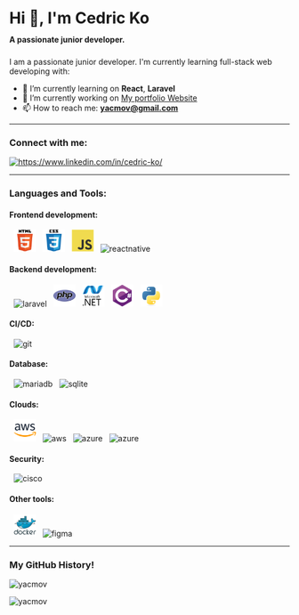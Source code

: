 <h1>Hi 👋, I'm Cedric Ko<span style="font-size: 14px;"><br>A passionate junior developer.</span></h1>
I am a passionate junior developer. I'm currently learning full-stack web developing with:

<br>

- 🌱 I’m currently learning on **React**, **Laravel**
- 🔭 I’m currently working on [My portfolio Website](https://yacmov.github.io)
- 📫 How to reach me: **yacmov@gmail.com**

---

### Connect with me:

<p class="ml-2">
          <a href="https://www.linkedin.com"><img
              src="https://raw.githubusercontent.com/rahuldkjain/github-profile-readme-generator/master/src/images/icons/Social/linked-in-alt.svg"
              alt="https://www.linkedin.com/in/cedric-ko/" height="30" width="20" /></a>

---

### **Languages and Tools:**

#### **Frontend development:**

<img style="margin-left: 8px"
    src="https://raw.githubusercontent.com/devicons/devicon/master/icons/html5/html5-original-wordmark.svg"
    alt="html5" width="40" height="40" />
<img style="margin-left: 8px"
    src="https://raw.githubusercontent.com/devicons/devicon/master/icons/css3/css3-original-wordmark.svg"
    alt="css3" width="40" height="40" />
<img style="margin-left: 8px"
    src="https://raw.githubusercontent.com/devicons/devicon/master/icons/javascript/javascript-original.svg"
    alt="javascript" width="40" height="40" />
<img style="margin-left: 8px"
    src="https://reactnative.dev/img/header_logo.svg" alt="reactnative" width="40" height="40" />

#### **Backend development:**

<img style="margin-left: 8px"
    src="https://laravel.com/img/logomark.min.svg" alt="laravel" width="38" height="38" />
<img style="margin-left: 8px"
    src="https://raw.githubusercontent.com/devicons/devicon/master/icons/php/php-original.svg" alt="php"
    width="40" height="40" />
<img style="margin-left: 8px" 
    src="https://raw.githubusercontent.com/devicons/devicon/master/icons/dot-net/dot-net-original-wordmark.svg"   alt="dotnet" width="40" height="40" />
<img style="margin-left: 8px" 
    src="https://raw.githubusercontent.com/devicons/devicon/master/icons/csharp/csharp-original.svg"
    alt="csharp" width="40" height="40" />
<img style="margin-left: 8px" 
    src="https://raw.githubusercontent.com/devicons/devicon/master/icons/python/python-original.svg"
    alt="python" width="40" height="40" />

#### **CI/CD:**

<img style="margin-left: 8px" 
    src="https://www.vectorlogo.zone/logos/git-scm/git-scm-icon.svg" alt="git" width="40" height="40" />

#### **Database:**

<img style="margin-left: 8px"
    src="https://www.vectorlogo.zone/logos/mariadb/mariadb-icon.svg" alt="mariadb" width="40" height="40" />
<img style="margin-left: 8px" 
    src="https://www.vectorlogo.zone/logos/sqlite/sqlite-icon.svg" alt="sqlite" width="40" height="40" />

#### **Clouds:**

<img style="margin-left: 8px"
    src="https://raw.githubusercontent.com/devicons/devicon/master/icons/amazonwebservices/amazonwebservices-original-wordmark.svg"
    alt="aws" width="40" height="40" />
<img style="margin-left: 8px" 
    src="https://images.credly.com/size/680x680/images/00634f82-b07f-4bbd-a6bb-53de397fc3a6/image.png"
    alt="aws" width="40" height="40" />
<img style="margin-left: 8px"
    src="https://www.vectorlogo.zone/logos/microsoft_azure/microsoft_azure-icon.svg" alt="azure" width="40"
    height="40" />
<img style="margin-left: 8px"
    src="https://learn.microsoft.com/media/learn/certification/badges/microsoft-certified-fundamentals-badge.svg?branch=main"
    alt="azure" width="40" height="40" />

#### **Security:**

<img style="margin-left: 8px" 
    src="https://images.credly.com/size/680x680/images/054913b2-e271-49a2-a1a4-9bf1c1f9a404/CyberEssentials.png"
    alt="cisco" width="40" height="40" />

#### **Other tools:**

<img style="margin-left: 8px" 
    src="https://raw.githubusercontent.com/devicons/devicon/master/icons/docker/docker-original-wordmark.svg"
    alt="docker" width="40" height="40" />
<img style="margin-left: 8px" 
    src="https://www.vectorlogo.zone/logos/figma/figma-icon.svg" alt="figma" width="40" height="40" />

---

### **My GitHub History!**

<section class="mr-2">
          <p><img width="570" src="https://github-readme-stats.vercel.app/api?username=yacmov&show_icons=true&locale=en"
              alt="yacmov" />
          </p>
        </section>
        <section>
          <p><img width="570"
              src="https://github-readme-stats.vercel.app/api/top-langs?username=yacmov&show_icons=true&locale=en&layout=compact"
              alt="yacmov" /></p>
        </section>
